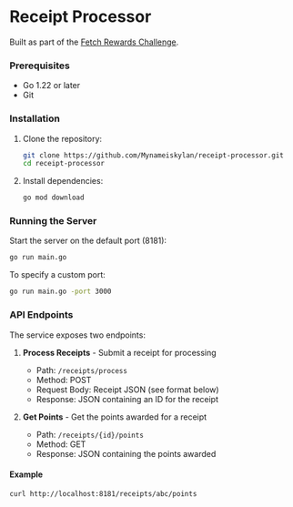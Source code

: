 # Receipt Processor

Built as part of the [Fetch Rewards Challenge](https://github.com/fetch-rewards/receipt-processor-challenge).

### Prerequisites

- Go 1.22 or later
- Git

### Installation

1. Clone the repository:
   ```bash
   git clone https://github.com/Mynameiskylan/receipt-processor.git
   cd receipt-processor
   ```

2. Install dependencies:
   ```bash
   go mod download
   ```

### Running the Server

Start the server on the default port (8181):
```bash
go run main.go
```

To specify a custom port:
```bash
go run main.go -port 3000
```

### API Endpoints

The service exposes two endpoints:

1. **Process Receipts** - Submit a receipt for processing
   - Path: `/receipts/process`
   - Method: POST
   - Request Body: Receipt JSON (see format below)
   - Response: JSON containing an ID for the receipt

2. **Get Points** - Get the points awarded for a receipt
   - Path: `/receipts/{id}/points`
   - Method: GET
   - Response: JSON containing the points awarded

#### Example
```bash
curl http://localhost:8181/receipts/abc/points
```

